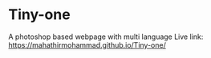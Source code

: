 # Tiny-one
A photoshop based webpage with multi language
Live link: https://mahathirmohammad.github.io/Tiny-one/
